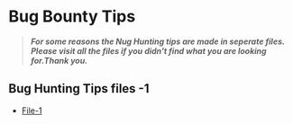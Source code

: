 # Bug Bounty Tips
> ***For some reasons the Nug Hunting tips are made in seperate files. Please visit all the files if you didn't find what you are looking for.Thank you.***
## Bug Hunting Tips files -1
- [File-1](Tip-1.md)
